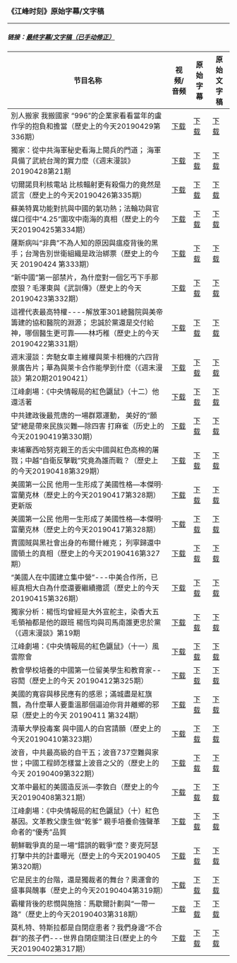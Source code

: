 ### 《江峰时刻》原始字幕/文字稿
---
#####  链接：[最终字幕/文字稿（已手动修正）](https://github.com/gfw-breaker/jiangfeng-subtitles)
| 节目名称 | 视频/音频 | 原始字幕 | 原始文字稿
|---|---|---|---|
| 別人搬家 我搬國家 “996”的企業家看看當年的盧作孚的抱負和擔當（歷史上的今天20190429第336期） | [下载](https://y2mate.com/zh-cn/youtube/r32lucPX7RQ) | [下载](../channels/jiangfeng/r32lucPX7RQ.srt?raw=true) | [下载](../channels/jiangfeng/r32lucPX7RQ.text?raw=true) | 
| 獨家：從中共海軍秘史看海上閱兵的門道； 海軍具備了武統台灣的實力麼（《週末漫談》20190428第21期 | [下载](https://y2mate.com/zh-cn/youtube/qHGWdT2HmW0) | [下载](../channels/jiangfeng/qHGWdT2HmW0.srt?raw=true) | [下载](../channels/jiangfeng/qHGWdT2HmW0.text?raw=true) | 
| 切爾諾貝利核電站 比核輻射更有殺傷力的竟然是謊言（歷史上的今天20190426第335期） | [下载](https://y2mate.com/zh-cn/youtube/nfGt6ugUgpo) | [下载](../channels/jiangfeng/nfGt6ugUgpo.srt?raw=true) | [下载](../channels/jiangfeng/nfGt6ugUgpo.text?raw=true) | 
| 蘇美特異功能對抗與中國的氣功熱；法輪功與官媒口徑中“4.25”圍攻中南海的真相（歷史上的今天20190425第334期） | [下载](https://y2mate.com/zh-cn/youtube/Ud_21t6uR6M) | [下载](../channels/jiangfeng/Ud_21t6uR6M.srt?raw=true) | [下载](../channels/jiangfeng/Ud_21t6uR6M.text?raw=true) | 
| 薩斯病叫“非典”不為人知的原因與瘟疫背後的黑手；台灣告別世衛組織是政治綁票（歷史上的今天 20190424 第333期） | [下载](https://y2mate.com/zh-cn/youtube/y8_NIpmDjyM) | [下载](../channels/jiangfeng/y8_NIpmDjyM.srt?raw=true) | [下载](../channels/jiangfeng/y8_NIpmDjyM.text?raw=true) | 
| “新中國”第一部禁片，為什麼對一個乞丐下手那麼狠？毛澤東與《武訓傳》（歷史上的今天20190423第332期） | [下载](https://y2mate.com/zh-cn/youtube/9j8lPeaBPsA) | [下载](../channels/jiangfeng/9j8lPeaBPsA.srt?raw=true) | [下载](../channels/jiangfeng/9j8lPeaBPsA.text?raw=true) | 
| 這裡代表最高特權----解放軍301總醫院與美帝籌建的協和醫院的淵源； 忠誠於黨還是交付給神，哪個醫生更可靠——林巧稚（歷史上的今天20190422第331期） | [下载](https://y2mate.com/zh-cn/youtube/wjzdvO7XN-g) | [下载](../channels/jiangfeng/wjzdvO7XN-g.srt?raw=true) | [下载](../channels/jiangfeng/wjzdvO7XN-g.text?raw=true) | 
| 週末漫談：奔馳女車主維權與萊卡相機的六四背景廣告片；華為與萊卡合作能學到什麼（《週末漫談》第20期20190421） | [下载](https://y2mate.com/zh-cn/youtube/L0JXvruwtMQ) | [下载](../channels/jiangfeng/L0JXvruwtMQ.srt?raw=true) | [下载](../channels/jiangfeng/L0JXvruwtMQ.text?raw=true) | 
| 江峰劇場：《中央情報局的紅色鼴鼠》（十二）他還活著 | [下载](https://y2mate.com/zh-cn/youtube/SpvYRxf9wAs) | [下载](../channels/jiangfeng/SpvYRxf9wAs.srt?raw=true) | [下载](../channels/jiangfeng/SpvYRxf9wAs.text?raw=true) | 
| 中共建政後最荒唐的一場群眾運動， 美好的“願望”總是帶來民族災難—除四害 打麻雀（历史上的今天20190419第330期） | [下载](https://y2mate.com/zh-cn/youtube/WgtwyAq4krc) | [下载](../channels/jiangfeng/WgtwyAq4krc.srt?raw=true) | [下载](../channels/jiangfeng/WgtwyAq4krc.text?raw=true) | 
| 柬埔寨西哈努克親王的舌尖中國與紅色高棉的屠戮；中越“自衛反擊戰”究竟為誰而戰？（歷史上的今天20190418第329期） | [下载](https://y2mate.com/zh-cn/youtube/QsDeMT3TaUk) | [下载](../channels/jiangfeng/QsDeMT3TaUk.srt?raw=true) | [下载](../channels/jiangfeng/QsDeMT3TaUk.text?raw=true) | 
| 美國第一公民 他用一生形成了美國性格—本傑明· 富蘭克林（歷史上的今天20190417第328期）更新版 | [下载](https://y2mate.com/zh-cn/youtube/osJuG87ShK8) | [下载](../channels/jiangfeng/osJuG87ShK8.srt?raw=true) | [下载](../channels/jiangfeng/osJuG87ShK8.text?raw=true) | 
| 美國第一公民 他用一生形成了美國性格—本傑明· 富蘭克林（歷史上的今天20190417第328期） | [下载](https://y2mate.com/zh-cn/youtube/J5OREPrWpsU) | [下载](../channels/jiangfeng/J5OREPrWpsU.srt?raw=true) | [下载](../channels/jiangfeng/J5OREPrWpsU.text?raw=true) | 
| 賣國賊與黑社會出身的布爾什維克； 列寧歸還中國領土的真相（歷史上的今天20190416第327期） | [下载](https://y2mate.com/zh-cn/youtube/Uq92K6HavhI) | [下载](../channels/jiangfeng/Uq92K6HavhI.srt?raw=true) | [下载](../channels/jiangfeng/Uq92K6HavhI.text?raw=true) | 
| “美國人在中國建立集中營”---中美合作所，已經真相大白為什麼還要繼續撒謊（歷史上的今天20190415第326期） | [下载](https://y2mate.com/zh-cn/youtube/tfsMbFsmr8Y) | [下载](../channels/jiangfeng/tfsMbFsmr8Y.srt?raw=true) | [下载](../channels/jiangfeng/tfsMbFsmr8Y.text?raw=true) | 
| 獨家分析：楊恆均曾經是大外宣舵主，染香大五毛領袖都是他的跟班 楊恆均與司馬南誰更忠於黨（《週末漫談》第19期 | [下载](https://y2mate.com/zh-cn/youtube/oSA0qPZ4VaU) | [下载](../channels/jiangfeng/oSA0qPZ4VaU.srt?raw=true) | [下载](../channels/jiangfeng/oSA0qPZ4VaU.text?raw=true) | 
| 江峰劇場：《中央情報局的紅色鼴鼠》（十一）風雲際會 | [下载](https://y2mate.com/zh-cn/youtube/WudFf-YLUWs) | [下载](../channels/jiangfeng/WudFf-YLUWs.srt?raw=true) | [下载](../channels/jiangfeng/WudFf-YLUWs.text?raw=true) | 
| 教會學校培養的中國第一位留美學生和教育家--容閎（歷史上的今天 20190412第325期） | [下载](https://y2mate.com/zh-cn/youtube/Swk8-StYA_A) | [下载](../channels/jiangfeng/Swk8-StYA_A.srt?raw=true) | [下载](../channels/jiangfeng/Swk8-StYA_A.text?raw=true) | 
| 美國的寬容與移民應有的感恩；滿城盡是紅旗飄，為什麼華人要重溫那個逼迫你背井離鄉的邪惡（歷史上的今天 20190411 第324期） | [下载](https://y2mate.com/zh-cn/youtube/Aok-4ajN_Vo) | [下载](../channels/jiangfeng/Aok-4ajN_Vo.srt?raw=true) | [下载](../channels/jiangfeng/Aok-4ajN_Vo.text?raw=true) | 
| 清華大學投毒案 與中國人的白宮請願（歷史上的今天20190410第323期） | [下载](https://y2mate.com/zh-cn/youtube/o4dR2NvHgR8) | [下载](../channels/jiangfeng/o4dR2NvHgR8.srt?raw=true) | [下载](../channels/jiangfeng/o4dR2NvHgR8.text?raw=true) | 
| 波音，中共最高級的自干五；波音737空難與家世；中國工程師怎樣當上波音之父的（歷史上的今天 20190409第322期） | [下载](https://y2mate.com/zh-cn/youtube/_2JizhrJRs0) | [下载](../channels/jiangfeng/_2JizhrJRs0.srt?raw=true) | [下载](../channels/jiangfeng/_2JizhrJRs0.text?raw=true) | 
| 文革中最紅的美國造反派—李敦白（歷史上的今天20190408第321期） | [下载](https://y2mate.com/zh-cn/youtube/egZR6JcXK5I) | [下载](../channels/jiangfeng/egZR6JcXK5I.srt?raw=true) | [下载](../channels/jiangfeng/egZR6JcXK5I.text?raw=true) | 
| 江峰劇場：《中央情報局的紅色鼴鼠》（十）紅色基因。文革教父康生做“乾爹” 親手培養俞強聲革命者的“優秀”品質 | [下载](https://y2mate.com/zh-cn/youtube/Si41TYaC0cg) | [下载](../channels/jiangfeng/Si41TYaC0cg.srt?raw=true) | [下载](../channels/jiangfeng/Si41TYaC0cg.text?raw=true) | 
| 朝鮮戰爭真的是一場“錯誤的戰爭”麼？麥克阿瑟打擊中共的計畫曝光（歷史上的今天20190405第320期） | [下载](https://y2mate.com/zh-cn/youtube/7sPOpl7fY7w) | [下载](../channels/jiangfeng/7sPOpl7fY7w.srt?raw=true) | [下载](../channels/jiangfeng/7sPOpl7fY7w.text?raw=true) | 
| 它是民主的台階，還是獨裁者的舞台？奧運會的盛事與醜事（歷史上的今天20190404第319期） | [下载](https://y2mate.com/zh-cn/youtube/A9u_P_lNvoo) | [下载](../channels/jiangfeng/A9u_P_lNvoo.srt?raw=true) | [下载](../channels/jiangfeng/A9u_P_lNvoo.text?raw=true) | 
| 霸權背後的悲憫與施捨：馬歇爾計劃與“一帶一路”（歷史上的今天20190403第318期） | [下载](https://y2mate.com/zh-cn/youtube/uq6E-5h4Iks) | [下载](../channels/jiangfeng/uq6E-5h4Iks.srt?raw=true) | [下载](../channels/jiangfeng/uq6E-5h4Iks.text?raw=true) | 
| 莫札特、特斯拉都是自閉症患者？我們身邊“不合群”的孩子們---世界自閉症關注日(歷史上的今天20190402第317期） | [下载](https://y2mate.com/zh-cn/youtube/S6KZiyJ4DPU) | [下载](../channels/jiangfeng/S6KZiyJ4DPU.srt?raw=true) | [下载](../channels/jiangfeng/S6KZiyJ4DPU.text?raw=true) | 
